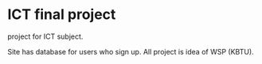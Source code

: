 # ICT final project
project for ICT subject.

Site has database for users who sign up.
All project is idea of WSP (KBTU).
